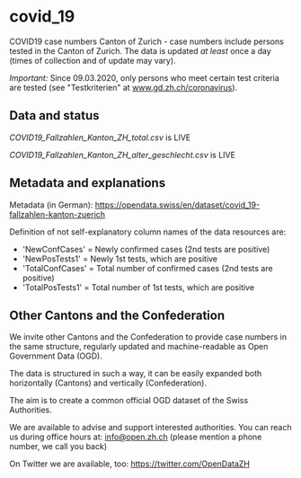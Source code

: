 # covid_19
COVID19 case numbers Canton of Zurich - case numbers include persons tested in the Canton of Zurich. The data is updated *at least* once a day (times of collection and of update may vary).

*Important:* Since 09.03.2020, only persons who meet certain test criteria are tested (see "Testkriterien" at www.gd.zh.ch/coronavirus).

## Data and status
*COVID19_Fallzahlen_Kanton_ZH_total.csv* is LIVE

*COVID19_Fallzahlen_Kanton_ZH_alter_geschlecht.csv* is LIVE

## Metadata and explanations
Metadata (in German): https://opendata.swiss/en/dataset/covid_19-fallzahlen-kanton-zuerich

Definition of not self-explanatory column names of the data resources are:
- 'NewConfCases' = Newly confirmed cases (2nd tests are positive)
- 'NewPosTests1' = Newly 1st tests, which are positive
- 'TotalConfCases' = Total number of confirmed cases (2nd tests are positive)
- 'TotalPosTests1' = Total number of 1st tests, which are positive

## Other Cantons and the Confederation

We invite other Cantons and the Confederation to provide case numbers in the same structure, regularly updated and machine-readable as Open Government Data (OGD).

The data is structured in such a way, it can be easily expanded both horizontally (Cantons) and vertically (Confederation).

The aim is to create a common official OGD dataset of the Swiss Authorities.

We are available to advise and support interested authorities. You can reach us during office hours at: info@open.zh.ch (please mention a phone number, we call you back)

On Twitter we are available, too: https://twitter.com/OpenDataZH
